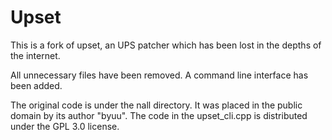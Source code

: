 Upset
=====

This is a fork of upset, an UPS patcher which has been lost in the depths
of the internet.

All unnecessary files have been removed. A command line interface has been added.

The original code is under the nall directory. It was placed in the public
domain by its author "byuu". The code in the upset_cli.cpp is distributed under
the GPL 3.0 license.

